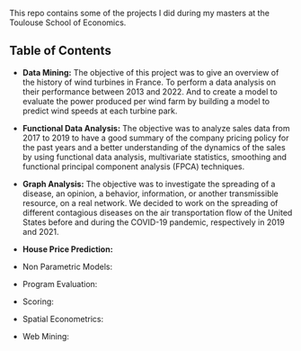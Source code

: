 This repo contains some of the projects I did during my masters at the Toulouse School of Economics.

Table of Contents
-
  - **Data Mining:** The objective of this project was to give an overview of the history of wind turbines in France. To perform a data analysis on their performance between 2013 and 2022. And to create a model to evaluate the power produced per wind farm by building a model to predict wind speeds at each turbine park.
  
  - **Functional Data Analysis:** The objective was to analyze sales data from 2017 to 2019 to have a good summary of the company pricing policy for the past years and a better understanding of the dynamics of the sales by using  functional data analysis, multivariate statistics, smoothing and functional principal component analysis (FPCA) techniques.
  
  - **Graph Analysis:** The objective was to investigate the spreading of a disease, an opinion, a behavior, information, or another transmissible resource, on a real network. We decided to work on the spreading of different contagious diseases on the air transportation flow of the United States before and
during the COVID-19 pandemic, respectively in 2019 and 2021.
  
  - **House Price Prediction:** 
  
  - Non Parametric Models:
  
  - Program Evaluation:
  
  - Scoring:
  
  - Spatial Econometrics:
  
  - Web Mining:
